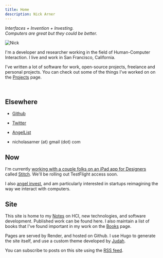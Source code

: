 ```yaml
---
title: Home
description: Nick Arner
---
```


<i>Interfaces + Invention + Investing.<br>Computers are great but they could be better.</i>

![Nick](/headshot.jpg "l-float") 

I'm a developer and researcher working in the field of Human-Computer Interaction.  I live and work in San Francisco, California. 

I've written a lot of software for work, open-source projects, freelance and personal projects. You can check out some of the things I've worked on on the [Projects](/projects_and_work) page.

&nbsp;


## Elsewhere

 - [Github](https://github.com/narner)

 - [Twitter](https://twitter.com/nickarner)

 - [AngelList](https://wellfound.com/p/nicholas-arner)

 - nicholasarner (at) gmail (dot) com

   


## Now

I'm currently [working with a couple folks on an iPad app for Designers](https://twitter.com/adammenges/status/1699093455371477343?s=20) called [Stitch](https://stitchdesign.app). We'll be rolling out TestFlight access soon.

I also [angel invest](/investing), and am particularly interested in startups reimagining the way we interact with computers.



## Site

This site is home to my [Notes](/notes) on HCI, new technologies, and software development. Published work can be found here. I also maintain a list of books that I've found important in my work on the [Books](/books) page.

Pages are served by Render, and hosted on Github. I use Hugo to generate the site itself, and use a custom theme developed by [Judah](https://webcraft.joodaloop.com).

You can subscribe to posts on this site using the [RSS feed](/index.xml). 